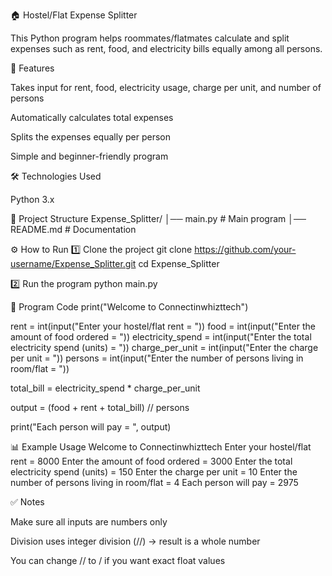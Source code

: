 🏠 Hostel/Flat Expense Splitter

This Python program helps roommates/flatmates calculate and split expenses such as rent, food, and electricity bills equally among all persons.

🚀 Features

Takes input for rent, food, electricity usage, charge per unit, and number of persons

Automatically calculates total expenses

Splits the expenses equally per person

Simple and beginner-friendly program

🛠️ Technologies Used

Python 3.x

📂 Project Structure
Expense_Splitter/
│── main.py       # Main program
│── README.md     # Documentation

⚙️ How to Run
1️⃣ Clone the project
git clone https://github.com/your-username/Expense_Splitter.git
cd Expense_Splitter

2️⃣ Run the program
python main.py

📖 Program Code
print("Welcome to Connectinwhizttech")

rent = int(input("Enter your hostel/flat rent = "))
food = int(input("Enter the amount of food ordered = "))
electricity_spend = int(input("Enter the total electricity spend (units) = "))
charge_per_unit = int(input("Enter the charge per unit = "))
persons = int(input("Enter the number of persons living in room/flat = "))

total_bill = electricity_spend * charge_per_unit

output = (food + rent + total_bill) // persons

print("Each person will pay = ", output)

📊 Example Usage
Welcome to Connectinwhizttech
Enter your hostel/flat rent = 8000
Enter the amount of food ordered = 3000
Enter the total electricity spend (units) = 150
Enter the charge per unit = 10
Enter the number of persons living in room/flat = 4
Each person will pay = 2975

✅ Notes

Make sure all inputs are numbers only

Division uses integer division (//) → result is a whole number

You can change // to / if you want exact float values